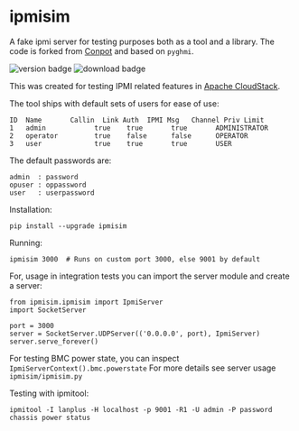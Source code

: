 # ipmisim

A fake ipmi server for testing purposes both as a tool and a library.
The code is forked from [Conpot](http://conpot.org/) and based on `pyghmi`.

![version badge](https://badge.fury.io/py/ipmisim.png) ![download badge](http://img.shields.io/pypi/dm/ipmisim.png)

This was created for testing IPMI related features in [Apache CloudStack](http://cloudstack.apache.org).

The tool ships with default sets of users for ease of use:

    ID  Name       Callin  Link Auth  IPMI Msg   Channel Priv Limit
    1   admin            true    true       true       ADMINISTRATOR
    2   operator         true    false      false      OPERATOR
    3   user             true    true       true       USER

The default passwords are:

    admin  : password
    opuser : oppassword
    user   : userpassword

Installation:

    pip install --upgrade ipmisim

Running:

    ipmisim 3000  # Runs on custom port 3000, else 9001 by default

For, usage in integration tests you can import the server module and create a server:

    from ipmisim.ipmisim import IpmiServer
    import SocketServer

    port = 3000
    server = SocketServer.UDPServer(('0.0.0.0', port), IpmiServer)
    server.serve_forever()

For testing BMC power state, you can inspect `IpmiServerContext().bmc.powerstate`
For more details see server usage `ipmisim/ipmisim.py`

Testing with ipmitool:

    ipmitool -I lanplus -H localhost -p 9001 -R1 -U admin -P password chassis power status
